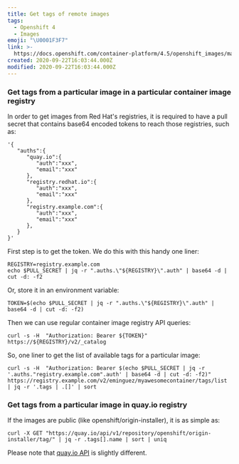 ```yaml
---
title: Get tags of remote images
tags:
  - Openshift 4
  - Images
emoji: "\U0001F3F7️"
link: >-
  https://docs.openshift.com/container-platform/4.5/openshift_images/managing_images/tagging-images.html
created: 2020-09-22T16:03:44.000Z
modified: 2020-09-22T16:03:44.000Z
---
```


### Get tags from a particular image in a particular container image registry

In order to get images from Red Hat's registries, it is required to have a
pull secret that contains base64 encoded tokens to reach those registries, such
as:

```
'{
   "auths":{
      "quay.io":{
         "auth":"xxx",
         "email":"xxx"
      },
      "registry.redhat.io":{
         "auth":"xxx",
         "email":"xxx"
      },
      "registry.example.com":{
         "auth":"xxx",
         "email":"xxx"
      },
   }
}'
```

First step is to get the token. We do this with this handy one liner:

```
REGISTRY=registry.example.com
echo $PULL_SECRET | jq -r ".auths.\"${REGISTRY}\".auth" | base64 -d | cut -d: -f2
```

Or, store it in an environment variable:

```
TOKEN=$(echo $PULL_SECRET | jq -r ".auths.\"${REGISTRY}\".auth" | base64 -d | cut -d: -f2)
```

Then we can use regular container image registry API queries:

```
curl -s -H  "Authorization: Bearer ${TOKEN}" https://${REGISTRY}/v2/_catalog
```

So, one liner to get the list of available tags for a particular image:

```
curl -s -H  "Authorization: Bearer $(echo $PULL_SECRET | jq -r '.auths."registry.example.com".auth' | base64 -d | cut -d: -f2)" https://registry.example.com/v2/eminguez/myawesomecontainer/tags/list | jq -r '.tags | .[]' | sort
```

### Get tags from a particular image in quay.io registry

If the images are public (like openshift/origin-installer), it is as simple as:

```
curl -X GET "https://quay.io/api/v1/repository/openshift/origin-installer/tag/" | jq -r .tags[].name | sort | uniq
```

Please note that [quay.io API](https://docs.quay.io/api/swagger/) is slightly different.

